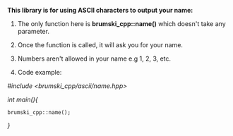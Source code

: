 **This library is for using ASCII characters to output your name:**

1. The only function here is **brumski_cpp::name()** which doesn't take any parameter.

2. Once the function is called, it will ask you for your name.

3. Numbers aren't allowed in your name e.g 1, 2, 3, etc.

4. Code example:




_\#include <brumski_cpp/ascii/name.hpp>_


_int main(){_

    brumski_cpp::name();

_}_